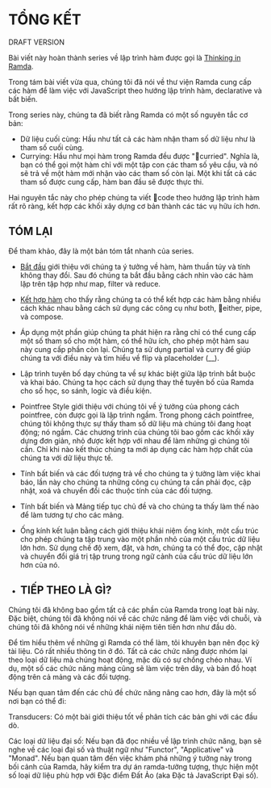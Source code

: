 # TỔNG KẾT

DRAFT VERSION

Bài viết này hoàn thành series về lập trình hàm được gọi là [Thinking in Ramda](http://randycoulman.com/blog/categories/thinking-in-ramda/).

Trong tám bài viết vừa qua, chúng tôi đã nói về thư viện Ramda cung cấp các hàm để làm việc với JavaScript theo hướng lập trình hàm, declarative và bất biến.

Trong series này, chúng ta đã biết rằng Ramda có một số nguyên tắc cơ bản:

* Dữ liệu cuối cùng: Hầu như tất cả các hàm nhận tham số dữ liệu như là tham số cuối cùng.
* Currying: Hầu như mọi hàm trong Ramda đều được "curried". Nghĩa là, bạn có thể gọi một hàm chỉ với một tập con các tham số yêu cầu, và nó sẽ trả về một hàm mới nhận vào các tham số còn lại. Một khi tất cả các tham số được cung cấp, hàm ban đầu sẽ được thực thi.

Hai nguyên tắc này cho phép chúng ta viết code theo hướng lập trình hàm rất rõ ràng, kết hợp các khối xây dựng cơ bản thành các tác vụ hữu ích hơn.

## TÓM LẠI

Để tham khảo, đây là một bản tóm tắt nhanh của series.

* [Bắt đầu](//getting-started.md) giới thiệu với chúng ta ý tưởng về hàm, hàm thuần túy và tính không thay đổi. Sau đó chúng ta bắt đầu bằng cách nhìn vào các hàm lặp trên tập hợp như map, filter và reduce.
* [Kết hợp hàm](/combining-functions.md) cho thấy rằng chúng ta có thể kết hợp các hàm bằng nhiều cách khác nhau bằng cách sử dụng các công cụ như both, either, pipe, và compose.
* Áp dụng một phần giúp chúng ta phát hiện ra rằng chỉ có thể cung cấp một số tham số cho một hàm, có thể hữu ích, cho phép một hàm sau này cung cấp phần còn lại. Chúng ta sử dụng partial  và curry để giúp chúng ta với điều này và tìm hiểu về flip và placeholder \(\_\_\).
* Lập trình tuyên bố dạy chúng ta về sự khác biệt giữa lập trình bắt buộc và khai báo. Chúng ta học cách sử dụng thay thế tuyên bố của Ramda cho số học, so sánh, logic và điều kiện.
* Pointfree Style giới thiệu với chúng tôi về ý tưởng của phong cách pointfree, còn được gọi là lập trình ngầm. Trong phong cách pointfree, chúng tôi không thực sự thấy tham số dữ liệu mà chúng tôi đang hoạt động; nó ngầm. Các chương trình của chúng tôi bao gồm các khối xây dựng đơn giản, nhỏ được kết hợp với nhau để làm những gì chúng tôi cần. Chỉ khi nào kết thúc chúng ta mới áp dụng các hàm hợp chất của chúng ta với dữ liệu thực tế.
* Tính bất biến và các đối tượng trả về cho chúng ta ý tưởng làm việc khai báo, lần này cho chúng ta những công cụ chúng ta cần phải đọc, cập nhật, xoá và chuyển đổi các thuộc tính của các đối tượng.
* Tính bất biến và Mảng tiếp tục chủ đề và cho chúng ta thấy làm thế nào để làm tương tự cho các mảng.
* Ống kính kết luận bằng cách giới thiệu khái niệm ống kính, một cấu trúc cho phép chúng ta tập trung vào một phần nhỏ của một cấu trúc dữ liệu lớn hơn. Sử dụng chế độ xem, đặt, và hơn, chúng ta có thể đọc, cập nhật và chuyển đổi giá trị tập trung trong ngữ cảnh của cấu trúc dữ liệu lớn hơn của nó.

* ## TIẾP THEO LÀ GÌ?

Chúng tôi đã không bao gồm tất cả các phần của Ramda trong loạt bài này. Đặc biệt, chúng tôi đã không nói về các chức năng để làm việc với chuỗi, và chúng tôi đã không nói về những khái niệm tiên tiến hơn như đầu dò.

Để tìm hiểu thêm về những gì Ramda có thể làm, tôi khuyên bạn nên đọc kỹ tài liệu. Có rất nhiều thông tin ở đó. Tất cả các chức năng được nhóm lại theo loại dữ liệu mà chúng hoạt động, mặc dù có sự chồng chéo nhau. Ví dụ, một số các chức năng mảng cũng sẽ làm việc trên dây, và bản đồ hoạt động trên cả mảng và các đối tượng.

Nếu bạn quan tâm đến các chủ đề chức năng nâng cao hơn, đây là một số nơi bạn có thể đi:

Transducers: Có một bài giới thiệu tốt về phân tích các bản ghi với các đầu dò.

Các loại dữ liệu đại số: Nếu bạn đã đọc nhiều về lập trình chức năng, bạn sẽ nghe về các loại đại số và thuật ngữ như "Functor", "Applicative" và "Monad". Nếu bạn quan tâm đến việc khám phá những ý tưởng này trong bối cảnh của Ramda, hãy kiểm tra dự án ramda-tưởng tượng, thực hiện một số loại dữ liệu phù hợp với Đặc điểm Đất Ảo \(aka Đặc tả JavaScript Đại số\).

